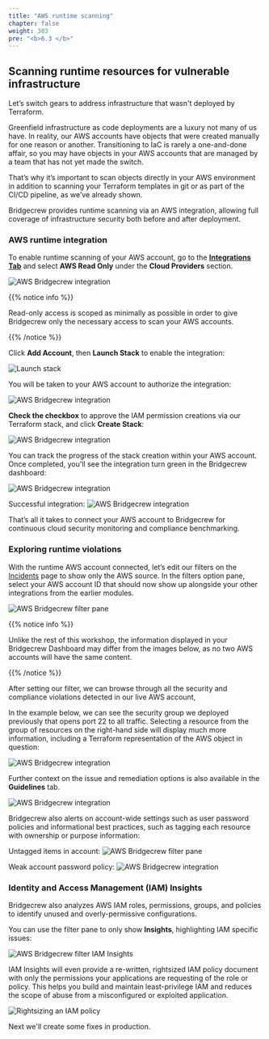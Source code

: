 ```yaml
---
title: "AWS runtime scanning"
chapter: false
weight: 303
pre: "<b>6.3 </b>"
---
```


## Scanning runtime resources for vulnerable infrastructure

Let’s switch gears to address infrastructure that wasn't deployed by Terraform.

Greenfield infrastructure as code deployments are a luxury not many of us have. In reality, our AWS accounts have objects that were created manually for one reason or another. Transitioning to IaC is rarely a one-and-done affair, so you may have objects in your AWS accounts that are managed by a team that has not yet made the switch.

That’s why it’s important to scan objects directly in your AWS environment in addition to scanning your Terraform templates in git or as part of the CI/CD pipeline, as we’ve already shown.

Bridgecrew provides runtime scanning via an AWS integration, allowing full coverage of infrastructure security both before and after deployment.

### AWS runtime integration

To enable runtime scanning of your AWS account, go to the [**Integrations Tab**](https://www.bridgecrew.cloud/integrations) and select **AWS Read Only** under the **Cloud Providers** section.

![AWS Bridgecrew integration](./images/dashboard-aws-runtime-00001.png "AWS Bridgecrew integration")


{{% notice info %}}
<p style='text-align: left;'>
Read-only access is scoped as minimally as possible in order to give Bridgecrew only the necessary access to scan your AWS accounts.
</p>
{{% /notice %}}

Click **Add Account**, then **Launch Stack** to enable the integration: 

![Launch stack](./images/aws-integration-add.png "Launch stack")

You will be taken to your AWS account to authorize the integration:

![AWS Bridgecrew integration](./images/dashboard-aws-runtime-00003.png "AWS Bridgecrew integration")

**Check the checkbox** to approve the IAM permission creations via our Terraform stack, and click **Create Stack**:

![AWS Bridgecrew integration](./images/dashboard-aws-runtime-00004.png "AWS Bridgecrew integration")

You can track the progress of the stack creation within your AWS account. Once completed, you'll see the integration turn green in the Bridgecrew dashboard:

![AWS Bridgecrew integration](./images/dashboard-aws-runtime-00006.png "AWS Bridgecrew integration")

Successful integration: 
![AWS Bridgecrew integration](./images/dashboard-aws-runtime-00007.png "AWS Bridgecrew integration")

That’s all it takes to connect your AWS account to Bridgecrew for continuous cloud security monitoring and compliance benchmarking.

### Exploring runtime violations
With the runtime AWS account connected, let’s edit our filters on the [Incidents](https://www.bridgecrew.cloud/incidents) page to show only the AWS source. In the filters option pane, select your AWS account ID that should now show up alongside your other integrations from the earlier modules.


![AWS Bridgecrew filter pane](./images/filter-aws-only-dash.png "AWS Bridgecrew filter pane")


{{% notice info %}}
<p style='text-align: left;'>
Unlike the rest of this workshop, the information displayed in your Bridgecrew Dashboard may differ from the images below, as no two AWS accounts will have the same content.
</p>
{{% /notice %}}

After setting our filter, we can browse through all the security and compliance violations detected in our live AWS account, 

In the example below, we can see the security group we deployed previously that opens port 22 to all traffic. Selecting a resource from the group of resources on the right-hand side will display much more information, including a Terraform representation of the AWS object in question:

![AWS Bridgecrew integration](./images/dashboard-aws-runtime-00012.png "AWS Bridgecrew integration")

Further context on the issue and remediation options is also available in the **Guidelines** tab.

![AWS Bridgecrew integration](./images/dashboard-aws-runtime-00013.png "AWS Bridgecrew integration")

Bridgecrew also alerts on account-wide settings such as user password policies and informational best practices, such as tagging each resource with ownership or purpose information:

Untagged items in account:
![AWS Bridgecrew filter pane](./images/example-tagging-info.png "AWS Bridgecrew filter pane")

Weak account password policy:
![AWS Bridgecrew integration](./images/dashboard-aws-runtime-00008.png "AWS Bridgecrew integration")


### Identity and Access Management (IAM) Insights
Bridgecrew also analyzes AWS IAM roles, permissions, groups, and policies to identify unused and overly-permissive configurations.

You can use the filter pane to only show **Insights**, highlighting IAM specific issues:


![AWS Bridgecrew filter IAM Insights](./images/dashboard-aws-runtime-00009.png "AWS Bridgecrew filter IAM Insights")

IAM Insights will even provide a re-written, rightsized IAM policy document with only the permissions your applications are requesting of the role or policy. This helps you build and maintain least-privilege IAM and reduces the scope of abuse from a misconfigured or exploited application.

![Rightsizing an IAM policy](./images/iam-insights-rightsizing.png "Rightsizing an IAM policy")

Next we'll create some fixes in production.